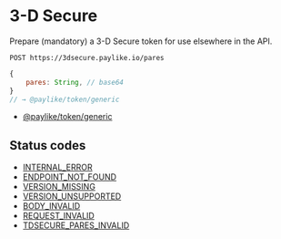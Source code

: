 # 3-D Secure

Prepare (mandatory) a 3-D Secure token for use elsewhere in the API.

```shell
POST https://3dsecure.paylike.io/pares
```

```javascript
{
    pares: String, // base64
}
// → @paylike/token/generic
```

- [@paylike/token/generic](https://github.com/paylike/schemas/blob/master/schemas.md#payliketokengeneric)

## Status codes

- [INTERNAL_ERROR](./status-codes.md#internal_error)
- [ENDPOINT_NOT_FOUND](./status-codes.md#endpoint_not_found)
- [VERSION_MISSING](./status-codes.md#version_missing)
- [VERSION_UNSUPPORTED](./status-codes.md#version_unsupported)
- [BODY_INVALID](./status-codes.md#body_invalid)
- [REQUEST_INVALID](./status-codes.md#body_invalid)
- [TDSECURE_PARES_INVALID](./status-codes.md#3tsecure_pares_invalid)

